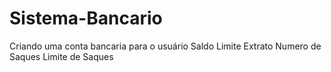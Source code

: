 # Sistema-Bancario
Criando uma conta bancaria para o usuário 
Saldo 
Limite
Extrato
Numero de Saques
Limite de Saques
